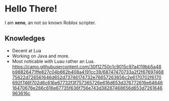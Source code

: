 # Hello There!
I am **xeno**, an not so known Roblox scripter.
## Knowledges
- Decent at Lua
- Working on Java and more.
- Most noticable with Luau rather an Lua.
https://camo.githubusercontent.com/30f12750c1c9015c97a4119bb5a48b98826471ffe827c04b662b408a4191cc39/68747470733a2f2f6769746875622d726561646d652d73746174732e76657263656c2e6170702f6170692f746f702d6c616e67732f3f757365726e616d653d376772616e6464616470676e266c616e67735f636f756e743d38267468656d653d7261646963616c
